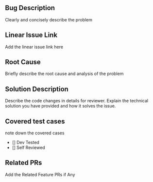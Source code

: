 ## Bug Description

Clearly and concisely describe the problem

## Linear Issue Link

Add the linear issue link here

## Root Cause

Briefly describe the root cause and analysis of the problem

## Solution Description

Describe the code changes in details for reviewer. Explain the technical solution you have provided
and how it solves the issue.

## Covered test cases

note down the covered cases

- [] Dev Tested
- [] Self Reviewed

## Related PRs

Add the Related Feature PRs if Any
